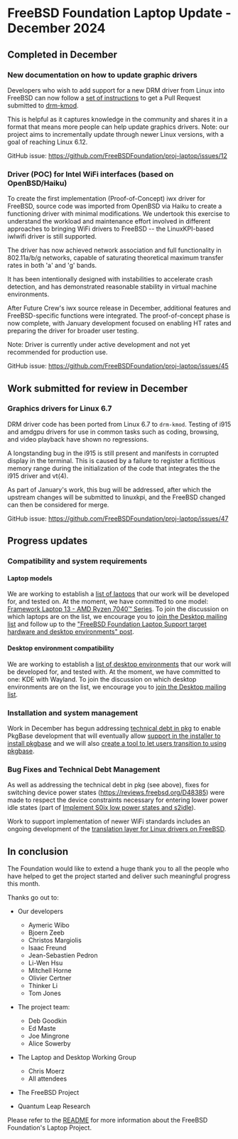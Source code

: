 # FreeBSD Foundation Laptop Update - December 2024

## Completed in December
### New documentation on how to update graphic drivers

Developers who wish to add support for a new DRM driver from Linux into FreeBSD can now follow a [set of instructions](https://github.com/freebsd/drm-kmod/wiki/Porting-a-new-version-of-DRM-drivers-from-Linux) to get a Pull Request submitted to [drm-kmod](https://github.com/freebsd/drm-kmod).

This is helpful as it captures knowledge in the community and shares it in a format that means more people can help update graphics drivers. Note: our project aims to incrementally update through newer Linux versions, with a goal of reaching Linux 6.12.

GitHub issue: https://github.com/FreeBSDFoundation/proj-laptop/issues/12

### Driver (POC) for Intel WiFi interfaces (based on OpenBSD/Haiku)

To create the first implementation (Proof-of-Concept) iwx driver for FreeBSD, source code was imported from OpenBSD via Haiku to create a functioning driver with minimal modifications. We undertook this exercise to understand the workload and maintenance effort involved in different approaches to bringing WiFi drivers to FreeBSD -- the LinuxKPI-based iwlwifi driver is still supported.

The driver has now achieved network association and full functionality in 802.11a/b/g networks, capable of saturating theoretical maximum transfer rates in both 'a' and 'g' bands.

It has been intentionally designed with instabilities to accelerate crash detection, and has demonstrated reasonable stability in virtual machine environments.

After Future Crew's iwx source release in December, additional features and FreeBSD-specific functions were integrated. The proof-of-concept phase is now complete, with January development focused on enabling HT rates and preparing the driver for broader user testing.

Note: Driver is currently under active development and not yet recommended for production use.

GitHub issue: https://github.com/FreeBSDFoundation/proj-laptop/issues/45

## Work submitted for review in December

### Graphics drivers for Linux 6.7
DRM driver code has been ported from Linux 6.7 to `drm-kmod`. Testing of i915 and amdgpu drivers for use in common tasks such as coding, browsing, and video playback have shown no regressions.

A longstanding bug in the i915 is still present and manifests in corrupted display in the terminal. This is caused by a failure to register a fictitious memory range during the initialization of the code that integrates the the i915 driver and vt(4).

As part of January's work, this bug will be addressed, after which the upstream changes will be submitted to linuxkpi, and the FreeBSD changed can then be considered for merge.

GitHub issue: https://github.com/FreeBSDFoundation/proj-laptop/issues/47

## Progress updates
### Compatibility and system requirements
#### Laptop models
We are working to establish a [list of laptops](../supported/laptops.md) that our work will be developed for, and tested on. At the moment, we have committed to one model: [Framework Laptop 13 - AMD Ryzen 7040™ Series](https://frame.work/ca/en/products/laptop-diy-13-gen-amd/configuration/new). To join the discussion on which laptops are on the list, we encourage you to [join the Desktop mailing list](https://lists.freebsd.org/subscription/freebsd-desktop) and follow up to the ["FreeBSD Foundation Laptop Support target hardware and desktop environments" post](https://lists.freebsd.org/archives/freebsd-desktop/2025-February/005427.html).

#### Desktop environment compatibility
We are working to establish a [list of desktop environments](../supported/desktop-environment.md) that our work will be developed for, and tested with. At the moment, we have committed to one: KDE with Wayland.
To join the discussion on which desktop environments are on the list, we encourage you to [join the Desktop mailing list](https://lists.freebsd.org/subscription/freebsd-desktop).

### Installation and system management
Work in December has begun addressing [technical debt in pkg](https://github.com/FreeBSDFoundation/proj-laptop/issues/46) to enable PkgBase development that will eventually allow [support in the installer to install pkgbase](https://github.com/FreeBSDFoundation/proj-laptop/issues/37) and we will also [create a tool to let users transition to using pkgbase](https://github.com/FreeBSDFoundation/proj-laptop/issues/26).

### Bug Fixes and Technical Debt Management
As well as addressing the technical debt in pkg (see above), fixes for switching device power states (https://reviews.freebsd.org/D48385) were made to respect the device constraints necessary for entering lower power idle states (part of [Implement S0ix low power states and s2idle](https://github.com/FreeBSDFoundation/proj-laptop/issues/32)).

Work to support implementation of newer WiFi standards includes an ongoing development of the [translation layer for Linux drivers on FreeBSD](https://github.com/FreeBSDFoundation/proj-laptop/issues/30).

## In conclusion
The Foundation would like to extend a huge thank you to all the people who have helped to get the project started and deliver such meaningful progress this month.

Thanks go out to:
* Our developers
  * Aymeric Wibo
  * Bjoern Zeeb
  * Christos Margiolis
  * Isaac Freund
  * Jean-Sebastien Pedron
  * Li-Wen Hsu
  * Mitchell Horne
  * Olivier Certner
  * Thinker Li
  * Tom Jones

* The project team:
  * Deb Goodkin
  * Ed Maste
  * Joe Mingrone
  * Alice Sowerby

* The Laptop and Desktop Working Group
  * Chris Moerz
  * All attendees

* The FreeBSD Project
* Quantum Leap Research

Please refer to the [README](../README.md) for more information about the FreeBSD Foundation's Laptop Project.
